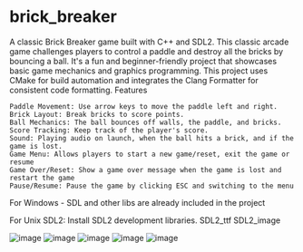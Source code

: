 # brick_breaker
A classic Brick Breaker game built with C++ and SDL2. This classic arcade game challenges players to control a paddle and destroy all the bricks by bouncing a ball. It's a fun and beginner-friendly project that showcases basic game mechanics and graphics programming.
This project uses CMake for build automation and integrates the Clang Formatter for consistent code formatting.
Features

    Paddle Movement: Use arrow keys to move the paddle left and right.
    Brick Layout: Break bricks to score points.
    Ball Mechanics: The ball bounces off walls, the paddle, and bricks.
    Score Tracking: Keep track of the player's score.
    Sound: Playing audio on launch, when the ball hits a brick, and if the game is lost.
    Game Menu: Allows players to start a new game/reset, exit the game or resume
    Game Over/Reset: Show a game over message when the game is lost and restart the game
    Pause/Resume: Pause the game by clicking ESC and switching to the menu


For Windows - SDL and other libs are already included in the project

For Unix
    SDL2: Install SDL2 development libraries.
    SDL2_ttf
    SDL2_image

![image](https://github.com/user-attachments/assets/fd83d751-3fed-4a2e-8e67-b31450799e8d)
![image](https://github.com/user-attachments/assets/cfca8d3d-f6e5-413c-97dd-9c94b162eeda)
![image](https://github.com/user-attachments/assets/09e93436-4915-448a-90d3-24e993441949)
![image](https://github.com/user-attachments/assets/e81079eb-a10b-4dda-bf52-b570913e782e)
![image](https://github.com/user-attachments/assets/f1aefc95-17fd-47e8-8154-62300e3174a6)
